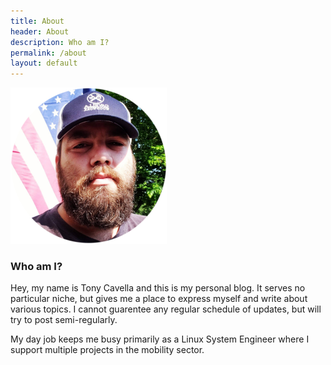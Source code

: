 ```yaml
---
title: About
header: About
description: Who am I?
permalink: /about
layout: default
---
```


<img class="profile" alt="Tony Cavella Profile" src="/assets/images/tc-profile.png" />

### Who am I?

<p style="medium">Hey, my name is Tony Cavella and this is my personal blog. It serves no particular niche, but gives me a place to express myself and write about various topics. I cannot guarentee any regular schedule of updates, but will try to post semi-regularly.</p>

<p>My day job keeps me busy primarily as a Linux System Engineer where I support multiple projects in the mobility sector.</p>